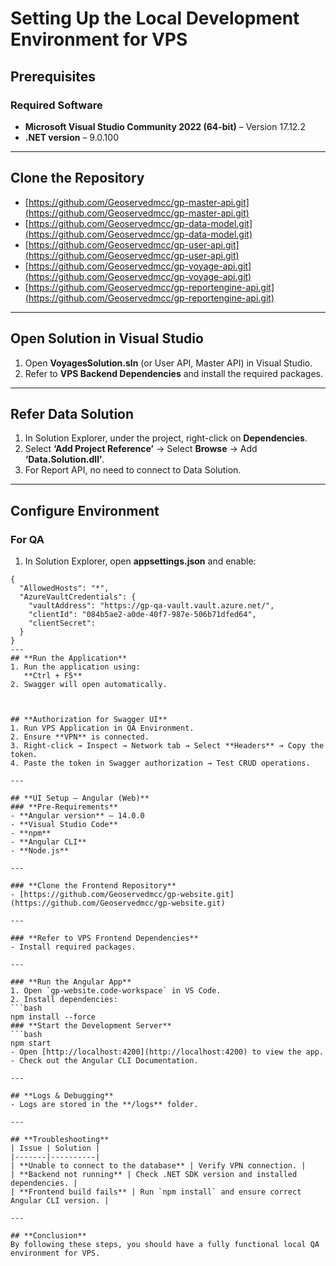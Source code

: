 # **Setting Up the Local Development Environment for VPS**

## **Prerequisites**

### **Required Software**
- **Microsoft Visual Studio Community 2022 (64-bit)** – Version 17.12.2  
- **.NET version** – 9.0.100  

---

## **Clone the Repository**
- [https://github.com/Geoservedmcc/gp-master-api.git](https://github.com/Geoservedmcc/gp-master-api.git)  
- [https://github.com/Geoservedmcc/gp-data-model.git](https://github.com/Geoservedmcc/gp-data-model.git)  
- [https://github.com/Geoservedmcc/gp-user-api.git](https://github.com/Geoservedmcc/gp-user-api.git)  
- [https://github.com/Geoservedmcc/gp-voyage-api.git](https://github.com/Geoservedmcc/gp-voyage-api.git)  
- [https://github.com/Geoservedmcc/gp-reportengine-api.git](https://github.com/Geoservedmcc/gp-reportengine-api.git)  

---

## **Open Solution in Visual Studio**
1. Open **VoyagesSolution.sln** (or User API, Master API) in Visual Studio.  
2. Refer to **VPS Backend Dependencies** and install the required packages.  

---

## **Refer Data Solution**
1. In Solution Explorer, under the project, right-click on **Dependencies**.  
2. Select **‘Add Project Reference’** → Select **Browse** → Add **‘Data.Solution.dll’**.  
3. For Report API, no need to connect to Data Solution.  

---

## **Configure Environment**
### **For QA**
1. In Solution Explorer, open **appsettings.json** and enable:
```
{
  "AllowedHosts": "*",
  "AzureVaultCredentials": {
    "vaultAddress": "https://gp-qa-vault.vault.azure.net/",
    "clientId": "084b5ae2-a0de-40f7-987e-506b71dfed64",
    "clientSecret": 
  }
}
---
## **Run the Application**
1. Run the application using:  
   **Ctrl + F5**  
2. Swagger will open automatically.  



## **Authorization for Swagger UI**
1. Run VPS Application in QA Environment.  
2. Ensure **VPN** is connected.  
3. Right-click → Inspect → Network tab → Select **Headers** → Copy the token.  
4. Paste the token in Swagger authorization → Test CRUD operations.  

---

## **UI Setup – Angular (Web)**
### **Pre-Requirements**
- **Angular version** – 14.0.0  
- **Visual Studio Code**  
- **npm**  
- **Angular CLI**  
- **Node.js**  

---

### **Clone the Frontend Repository**
- [https://github.com/Geoservedmcc/gp-website.git](https://github.com/Geoservedmcc/gp-website.git)  

---

### **Refer to VPS Frontend Dependencies**
- Install required packages.  

---

### **Run the Angular App**
1. Open `gp-website.code-workspace` in VS Code.  
2. Install dependencies:  
```bash
npm install --force
### **Start the Development Server**
```bash
npm start
- Open [http://localhost:4200](http://localhost:4200) to view the app.  
- Check out the Angular CLI Documentation.  

---

## **Logs & Debugging**
- Logs are stored in the **/logs** folder.  

---

## **Troubleshooting**
| Issue | Solution |
|-------|----------|
| **Unable to connect to the database** | Verify VPN connection. |
| **Backend not running** | Check .NET SDK version and installed dependencies. |
| **Frontend build fails** | Run `npm install` and ensure correct Angular CLI version. |

---

## **Conclusion**
By following these steps, you should have a fully functional local QA environment for VPS.  
